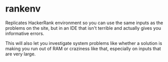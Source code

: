 # rankenv

Replicates HackerRank environment so you can use the same inputs as the problems on the site, but in an IDE that isn't terrible and actually gives you informative errors.

This will also let you investigate system problems like whether a solution is making you run out of RAM or craziness like that, especially on inputs that are very large.
